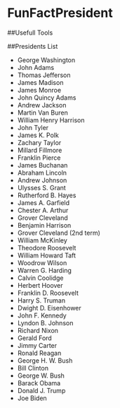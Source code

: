 # FunFactPresident

##Usefull Tools

##Presidents List
- George Washington
- John Adams
- Thomas Jefferson
- James Madison
- James Monroe
- John Quincy Adams
- Andrew Jackson
- Martin Van Buren
- William Henry Harrison
- John Tyler
- James K. Polk
- Zachary Taylor
- Millard Fillmore
- Franklin Pierce
- James Buchanan
- Abraham Lincoln
- Andrew Johnson
- Ulysses S. Grant
- Rutherford B. Hayes
- James A. Garfield
- Chester A. Arthur
- Grover Cleveland
- Benjamin Harrison
- Grover Cleveland (2nd term)
- William McKinley
- Theodore Roosevelt
- William Howard Taft
- Woodrow Wilson
- Warren G. Harding
- Calvin Coolidge
- Herbert Hoover
- Franklin D. Roosevelt
- Harry S. Truman
- Dwight D. Eisenhower
- John F. Kennedy
- Lyndon B. Johnson
- Richard Nixon
- Gerald Ford
- Jimmy Carter
- Ronald Reagan
- George H. W. Bush
- Bill Clinton
- George W. Bush
- Barack Obama
- Donald J. Trump
- Joe Biden
